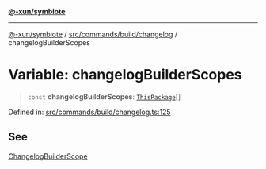 [**@-xun/symbiote**](../../../../../README.md)

***

[@-xun/symbiote](../../../../../README.md) / [src/commands/build/changelog](../README.md) / changelogBuilderScopes

# Variable: changelogBuilderScopes

> `const` **changelogBuilderScopes**: [`ThisPackage`](../../../../configure/enumerations/ThisPackageGlobalScope.md#thispackage)[]

Defined in: [src/commands/build/changelog.ts:125](https://github.com/Xunnamius/symbiote/blob/6c12fe85338c1ca20a9b3dedd0e391ce548a98a4/src/commands/build/changelog.ts#L125)

## See

[ChangelogBuilderScope](../../../../configure/enumerations/ThisPackageGlobalScope.md)
